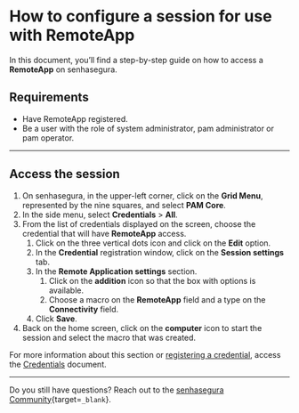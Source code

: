 # How to configure a session for use with RemoteApp

In this document, you’ll find a step-by-step guide on how to access a **RemoteApp** on senhasegura.

## Requirements

* Have RemoteApp registered.
* Be a user with the role of system administrator, pam administrator or pam operator.

---
## Access the session

1. On senhasegura, in the upper-left corner, click on the **Grid Menu**, represented by the nine squares, and select **PAM Core**.
2. In the side menu, select **Credentials** > **All**.
3. From the list of credentials displayed on the screen, choose the credential that will have **RemoteApp** access.
    1. Click on the three vertical dots icon and click on the **Edit** option.
    2. In the **Credential** registration window, click on the **Session settings** tab.
    3. In the **Remote Application settings** section.
        1. Click on the **addition** icon so that the box with options is available.
        2. Choose a macro on the **RemoteApp** field and a type on the **Connectivity** field.
    4. Click **Save**.
4. Back on the home screen, click on the **computer** icon to start the session and select the macro that was created.
 
For more information about this section or [registering a credential](/v3-33/docs/pam-how-to-set-up-a-credential-in-senhasegura), access the [Credentials](/v3-33/docs/pam-credentials) document.

---
Do you still have questions? Reach out to the [senhasegura Community](https://community.senhasegura.io/){target=`_blank`}.